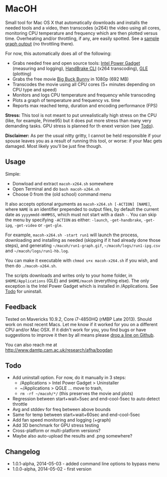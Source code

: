 MacOH
=====

Small tool for Mac OS X that automatically downloads and installs the needed tools and a video, then transcodes (x264) the video using all cores, monitoring CPU temperature and frequency which are then plotted versus time. Overheating and/or throttling, if any, are easily spotted. See a [sample graph output](http://www.damtp.cam.ac.uk/research/afha/people/bogdan/macoh/graph.gif) (no throttling there).

For now, this automatically does all of the following:

- Grabs needed free and open source tools: [Intel Power Gadget](https://software.intel.com/en-us/articles/intel-power-gadget-20) (measuring and logging), [HandBrake CLI](http://handbrake.fr) (x264 transcoding), [GLE](http://glx.sourceforge.net) (plotting)
- Grabs the free movie [Big Buck Bunny](http://www.bigbuckbunny.org) in 1080p (692 MB)
- Transcodes the movie using all CPU cores (5+ minutes depending on CPU type and speed)
- Monitors and logs CPU temperature and frequency while transcoding
- Plots a graph of temperature and frequency vs. time
- Reports max reached temp, duration and encoding performance (FPS)

**Stress:** This tool is not meant to put unrealistically high stress on the CPU (like, for example, Prime95) but it does put more stress than many very demanding tasks. GPU stress is planned for th enext version (see [Todo](#todo)).

**Disclaimer:** As per the usual nitty gritty, I cannot be held responsible if your spouse leaves you as a result of running this tool, or worse: if your Mac gets damaged. Most likely you'll be just fine though.

## Usage

Simple:

- Donwload and extract `macoh-x264.sh` somewhere
- Open Terminal and do `bash macoh-x264.sh`
- Choose 0 from the (old school) command menu

It also accepts optional arguments as `macoh-x264.sh [-ACTION] [NAME]`, where `NAME` is an identifier prepended to output files, by default the current date as `yyyymmdd-HHMMSS`, which must not start with a dash `-`. You can skip the menu by specifying `-ACTION` as either: `-launch`, `-get-handbrake`, `-get-ipg`, `-get-video` or `-get-gle`. 

For example, `macoh-x264.sh -start run1` will launch the process, downloading and installing as needed (skipping if it had already done those steps), and generating `~/macoh/run1-graph.gif`, `~/macoh/logs/run1-ipg.csv` and `~/macoh/logs/run1-hb.log`.

You can make it executable with `chmod u+x macoh-x264.sh` if you wish, and then do `./macoh-x264.sh`.

The scripts downloads and writes only to your home folder, in `$HOME/Applications` (GLE) and `$HOME/macoh` (everything else). The only exception is the Intel Power Gadget which is installed in /Applications. See [Todo](#todo) for uninstall.

## Feedback

Tested on Mavericks 10.9.2, Core i7-4850HQ (rMBP Late 2013). Should work on most recent Macs. Let me know if it worked for you on a different CPU and/or Mac OSX. If it didn't work for you, you find bugs or have suggestions to improve it then by all means please [drop a line on Github](https://github.com/qnxor/macoh/issues).

You can also reach me at http://www.damtp.cam.ac.uk/research/afha/bogdan

## Todo

- Add uninstall option. For now, do it manually in 3 steps:
  - /Applications > Intel Power Gadget > Uninstaller
  - ~/Applications > QGLE ... move to trash,
  - `rm -rf ~/macoh/*/` (this preserves the movie and plots)
- Regression between start+wait+5sec and end-cool-5sec to auto detect throttle
- Avg and stddev for freq between above bounds
- Same for temp between start+wait+60sec and end-cool-5sec
- Add fan speed monitoring and logging (+graph)
- Add 3D benchmark for GPU stress testing
- Cross-platform or multi-platform versions?
- Maybe also auto-upload the results and .png somewhere?

## Changelog

- 1.0.1-alpha, 2014-05-03 - added command line options to bypass menu
- 1.0.0-alpha, 2014-05-02 - first version
